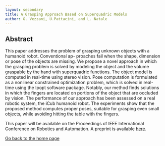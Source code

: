 ```yaml
---
layout: secondary
title: A Grasping Approach Based on Superquadric Models
author: G. Vezzani, U.Pattacini, and L. Natale
---
```


## Abstract

This paper addresses the problem of grasping unknown objects with a humanoid robot. Conventional ap-
proaches fail when the shape, dimension or pose of the objects are missing. We propose a novel approach in which the
grasping problem is solved by modeling the object and the volume graspable by the hand with superquadric functions.
The object model is computed in real-time using stereo vision. Pose computation is formulated as a nonlinear constrained
optimization problem, which is solved in real-time using the Ipopt software package. Notably, our method finds solutions in
which the fingers are located on portions of the object that are occluded by vision. The performance of our approach has been
assessed on a real robotic system, the iCub humanoid robot. The experiments show that the proposed method computes proper
poses, suitable for grasping even small objects, while avoiding hitting the table with the fingers.

This paper will be available on the Proceedings of IEEE International Conference on Robotics and Automation.
A preprint is available [here]().

[Go back to the home page](./)
